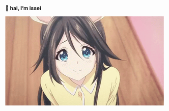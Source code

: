 ### 👋 hai, I’m issei
<img src="https://raw.githubusercontent.com/just-issei/just-issei/main/img/kawaii.gif">
